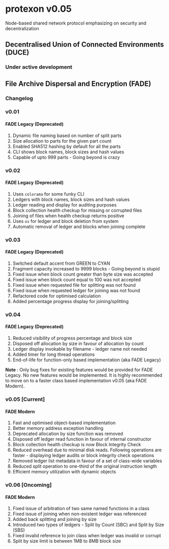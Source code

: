 # protexon v0.05
Node-based shared network protocol emphasizing on security and decentralization

## Decentralised Union of Connected Environments (DUCE)

### Under active development

## File Archive Dispersal and Encryption (FADE)

### Changelog

### v0.01
#### FADE Legacy (Deprecated)
1. Dynamic file naming based on number of split parts
2. Size allocation to parts for the given part count
3. Enabled SHA512 hashing by default for all the parts
4. CLI shows block names, block sizes and hash values
5. Capable of upto 999 parts - Going beyond is crazy

### v0.02
#### FADE Legacy (Deprecated)
1. Uses `colorama` for some funky CLI
2. Ledgers with block names, block sizes and hash values
3. Ledger reading and display for auditing purposes
4. Block collection health checkup for missing or corrupted files
5. Joining of files when health checkup returns positive
6. Uses `os` for ledger and block deletion from system
7. Automatic removal of ledger and blocks when joining complete

### v0.03
#### FADE Legacy (Deprecated)
1. Switched default accent from GREEN to CYAN
2. Fragment capacity increased to 9999 blocks - Going beyond is stupid
3. Fixed issue when block count greater than byte size was accepted
4. Fixed issue when block count equal to 100 was not accepted
5. Fixed issue when requested file for splitting was not found
6. Fixed issue when requested ledger for joining was not found
7. Refactored code for optimised calculation
8. Added percentage progress display for joining/splitting

### v0.04
#### FADE Legacy (Deprecated)
1. Reduced visibility of progress percentage and block size
2. Disposed off allocation by size in favour of allocation by count
3. Ledger display invokable by filename - ledger name not needed
4. Added timer for long thread operations
5. End-of-life for function-only based implementation (aka FADE Legacy)

__Note__ : Only bug fixes for existing features would be provided for FADE Legacy. No new features would be implemented. It is highly recommended to move on to a faster class based implementation v0.05 (aka FADE Modern).

### v0.05 [Current]
#### FADE Modern
1. Fast and optimised object-based implementation
2. Better memory address exception handling
3. Deprecated allocation by size function was removed
4. Disposed off ledger read function in favour of internal constructor
5. Block collection health checkup is now Block Integrity Check
6. Reduced overhead due to minimal disk reads. Following operations are faster - displaying ledger audits or block integrity check operations
7. Removed ledger list metadata in favour of a set of class-wide variables
8. Reduced split operation to one-third of the original instruction length
9. Efficient memory utilization with dynamic objects

### v0.06 [Oncoming]
#### FADE Modern
1. Fixed issue of arbitration of two same named functions in a class
2. Fixed issue of joining when non-existent ledger was referenced
3. Added back splitting and joining by size
4. Introduced two types of ledgers - Split by Count (SBC) and Split by Size (SBS)
5. Fixed invalid reference to join class when ledger was invalid or corrupt
6. Split by size limit is between 1MB to 8MB block size
